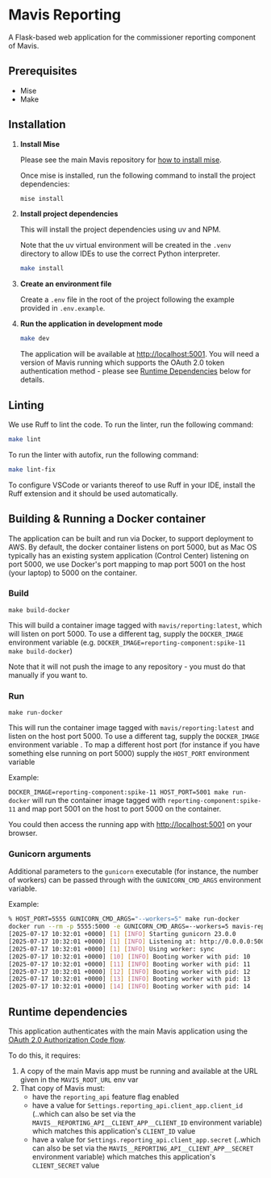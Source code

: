 # Mavis Reporting

A Flask-based web application for the commissioner reporting component of Mavis.

## Prerequisites

- Mise
- Make

## Installation

1. **Install Mise**

   Please see the main Mavis repository for [how to install mise](https://github.com/nhsuk/manage-vaccinations-in-schools?tab=readme-ov-file#mise).

   Once mise is installed, run the following command to install the project dependencies:

   ```bash
   mise install
   ```

2. **Install project dependencies**

   This will install the project dependencies using uv and NPM.

   Note that the uv virtual environment will be created in the `.venv` directory to allow IDEs to use the correct Python interpreter.

   ```bash
   make install
   ```

3. **Create an environment file**

   Create a `.env` file in the root of the project following the example provided in `.env.example`.

4. **Run the application in development mode**

   ```bash
   make dev
   ```

   The application will be available at <http://localhost:5001>.
   You will need a version of Mavis running which supports the OAuth 2.0 token authentication method - please see [Runtime Dependencies](#runtime-dependencies)  below for details.

## Linting

We use Ruff to lint the code. To run the linter, run the following command:

```bash
make lint
```

To run the linter with autofix, run the following command:

```bash
make lint-fix
```

To configure VSCode or variants thereof to use Ruff in your IDE, install the Ruff extension and it should be used automatically.

## Building & Running a Docker container

The application can be built and run via Docker, to support deployment to AWS.
By default, the docker container listens on port 5000, but as Mac OS typically has an existing system application (Control Center) listening on port 5000, we use Docker's port mapping to map port 5001 on the host (your laptop) to 5000 on the container.

### Build

`make build-docker`

This will build a container image tagged with `mavis/reporting:latest`, which will listen on port 5000. To use a different tag, supply the `DOCKER_IMAGE` environment variable (e.g. `DOCKER_IMAGE=reporting-component:spike-11 make build-docker`)

Note that it will not push the image to any repository - you must do that manually if you want to.

### Run

`make run-docker`

This will run the container image tagged with `mavis/reporting:latest` and listen on the host port 5000.
To use a different tag, supply the `DOCKER_IMAGE` environment variable .
To map a different host port (for instance if you have something else running on port 5000) supply the `HOST_PORT` environment variable

Example:

`DOCKER_IMAGE=reporting-component:spike-11 HOST_PORT=5001 make run-docker` will run the container image tagged with `reporting-component:spike-11` and map port 5001 on the host to port 5000 on the container.

You could then access the running app with <http://localhost:5001> on your browser.

### Gunicorn arguments

Additional parameters to the `gunicorn` executable (for instance, the number of workers) can be passed through with the `GUNICORN_CMD_ARGS` environment variable.

Example:

```bash
% HOST_PORT=5555 GUNICORN_CMD_ARGS="--workers=5" make run-docker
docker run --rm -p 5555:5000 -e GUNICORN_CMD_ARGS=--workers=5 mavis-reporting:latest
[2025-07-17 10:32:01 +0000] [1] [INFO] Starting gunicorn 23.0.0
[2025-07-17 10:32:01 +0000] [1] [INFO] Listening at: http://0.0.0.0:5000 (1)
[2025-07-17 10:32:01 +0000] [1] [INFO] Using worker: sync
[2025-07-17 10:32:01 +0000] [10] [INFO] Booting worker with pid: 10
[2025-07-17 10:32:01 +0000] [11] [INFO] Booting worker with pid: 11
[2025-07-17 10:32:01 +0000] [12] [INFO] Booting worker with pid: 12
[2025-07-17 10:32:01 +0000] [13] [INFO] Booting worker with pid: 13
[2025-07-17 10:32:01 +0000] [14] [INFO] Booting worker with pid: 14
```

## Runtime dependencies

This application authenticates with the main Mavis application using the [OAuth 2.0 Authorization Code flow](https://datatracker.ietf.org/doc/html/rfc6749#section-4.1).

To do this, it requires:

1. A copy of the main Mavis app must be running and available at the URL given in the `MAVIS_ROOT_URL` env var
2. That copy of Mavis must:
   - have the `reporting_api` feature flag enabled
   - have a value for `Settings.reporting_api.client_app.client_id` (..which can also be set via the `MAVIS__REPORTING_API__CLIENT_APP__CLIENT_ID` environment variable) which matches this application's `CLIENT_ID` value
   - have a value for `Settings.reporting_api.client_app.secret` (..which can also be set via the `MAVIS__REPORTING_API__CLIENT_APP__SECRET` environment variable) which matches this application's `CLIENT_SECRET` value
